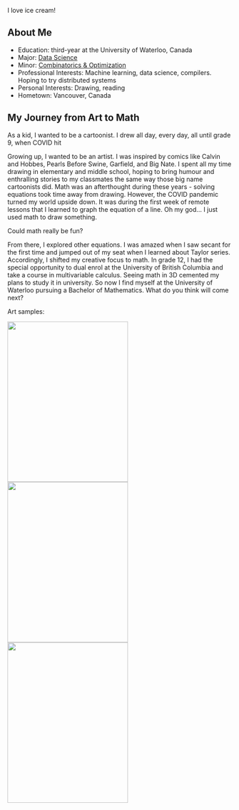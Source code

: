 I love ice cream!

## About Me

- Education: third-year at the University of Waterloo, Canada
- Major: [Data Science](https://academic-calendar-archive.uwaterloo.ca/undergraduate-studies/2023-2024/page/MATH-Data-Science1.html)
- Minor: [Combinatorics & Optimization](https://academic-calendar-archive.uwaterloo.ca/undergraduate-studies/2023-2024/page/MATH-Combinatorics-and-Optimization-Minor2.html)
- Professional Interests: Machine learning, data science, compilers. Hoping to try distributed systems
- Personal Interests: Drawing, reading
- Hometown: Vancouver, Canada

## My Journey from Art to Math

As a kid, I wanted to be a cartoonist. I drew all day, every day, all until grade 9, when COVID hit


Growing up, I wanted to be an artist. I was inspired by comics like Calvin and Hobbes, Pearls Before Swine, Garfield, and Big Nate. I spent all my time drawing in elementary and middle school, hoping to bring humour and enthralling stories to my classmates the same way those big name cartoonists did. Math was an afterthought during these years - solving equations took time away from drawing. However, the COVID pandemic turned my world upside down. It was during the first week of remote lessons that I learned to graph the equation of a line. Oh my god... I just used math to draw something.

Could math really be fun?

From there, I explored other equations. I was amazed when I saw secant for the first time and jumped out of my seat when I learned about Taylor series. Accordingly, I shifted my creative focus to math. In grade 12, I had the special opportunity to dual enrol at the University of British Columbia and take a course in multivariable calculus. Seeing math in 3D cemented my plans to study it in university. So now I find myself at the University of Waterloo pursuing a Bachelor of Mathematics. What do you think will come next?

Art samples:

<img src="https://github.com/user-attachments/assets/4ecec3ba-9566-45e6-969a-b71bc10e346d" width="270" height="360">
<img src="https://github.com/user-attachments/assets/415a29c5-a2b0-4319-a99a-dbf21ec06da5" width="270" height="360">
<img src="https://github.com/user-attachments/assets/9d980b3a-26c6-4745-9f55-49f3ae465172" width="270" height="360">
